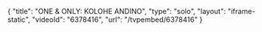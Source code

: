{
    "title": "ONE & ONLY: KOLOHE ANDINO",
    "type": "solo",
    "layout": "iframe-static",
    "videoId": "6378416",
    "url": "\/tvpembed\/6378416"
}